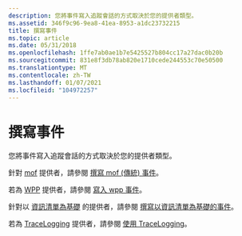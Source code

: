 ```yaml
---
description: 您將事件寫入追蹤會話的方式取決於您的提供者類型。
ms.assetid: 346f9c96-9ea8-41ea-8953-a1dc23732215
title: 撰寫事件
ms.topic: article
ms.date: 05/31/2018
ms.openlocfilehash: 1ffe7ab0ae1b7e5425527b804cc17a27dac0b20b
ms.sourcegitcommit: 831e8f3db78ab820e1710cede244553c70e50500
ms.translationtype: MT
ms.contentlocale: zh-TW
ms.lasthandoff: 01/07/2021
ms.locfileid: "104972257"
---
```

# <a name="writing-events"></a>撰寫事件

您將事件寫入追蹤會話的方式取決於您的提供者類型。

針對 [mof](about-event-tracing.md) 提供者，請參閱 [撰寫 mof (傳統) 事件](tracing-events.md)。

若為 [WPP](about-event-tracing.md) 提供者，請參閱 [寫入 wpp 事件](windows-software-trace-preprocessor.md)。

針對以 [資訊清單為基礎](about-event-tracing.md) 的提供者，請參閱 [撰寫以資訊清單為基礎的事件](writing-manifest-based-events.md)。

若為 [TraceLogging](about-event-tracing.md) 提供者，請參閱 [使用 TraceLogging](../tracelogging/tracelogging-using-tracelogging.md)。

 

 

